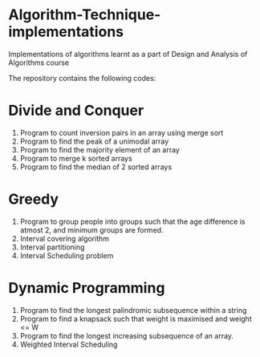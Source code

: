 # Algorithm-Technique-implementations
Implementations of algorithms learnt as a part of Design and Analysis of Algorithms course

The repository contains the following codes:

# Divide and Conquer
1. Program to count inversion pairs in an array using merge sort
2. Program to find the peak of a unimodal array
3. Program to find the majority element of an array
4. Program to merge k sorted arrays
5. Program to find the median of 2 sorted arrays

# Greedy
1. Program to group people into groups such that the age difference is atmost 2, and minimum groups are formed.
2. Interval covering algorithm
3. Interval partitioning
4. Interval Scheduling problem

# Dynamic Programming
1. Program to find the longest palindromic subsequence within a string
2. Program to find a knapsack such that weight is maximised and weight <= W
3. Program to find the longest increasing subsequence of an array.
4. Weighted Interval Scheduling
